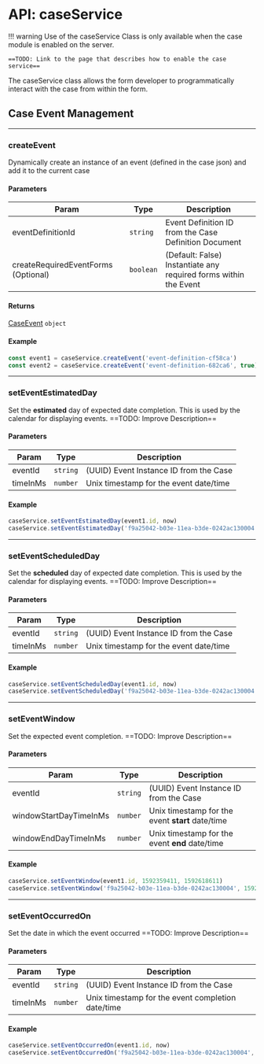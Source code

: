 # API: caseService
!!! warning
    Use of the caseService Class is only available when the case module is enabled on the server.
    
    ==TODO: Link to the page that describes how to enable the case service==

The caseService class allows the form developer to programmatically interact with the case from within the form. 

## Case Event Management

---
### createEvent

Dynamically create an instance of an event (defined in the case json) and add it to the current case

#### Parameters
| Param        | Type         | Description  |
| ------------ | ------------ | ------------ |
| eventDefinitionId                     | <code>string</code>   | Event Definition ID from the Case Definition Document |
| createRequiredEventForms (Optional)   | <code>boolean</code>  | (Default: False) Instantiate any required forms within the Event     |

#### Returns
[CaseEvent](https://github.com/Tangerine-Community/Tangerine/blob/master/client/src/app/case/classes/case-event.class.ts) <code>object</code>

#### Example
```typescript
const event1 = caseService.createEvent('event-definition-cf58ca')
const event2 = caseService.createEvent('event-definition-682ca6', true)
```

---
### setEventEstimatedDay

Set the **estimated** day of expected date completion. This is used by the calendar for displaying events. 
==TODO: Improve Description==

#### Parameters
| Param        | Type         | Description  |
| ------------ | ------------ | ------------ |
| eventId      | <code>string</code>   | (UUID) Event Instance ID from the Case |
| timeInMs     | <code>number</code>   | Unix timestamp for the event date/time    |

#### Example
```typescript
caseService.setEventEstimatedDay(event1.id, now)
caseService.setEventEstimatedDay('f9a25042-b03e-11ea-b3de-0242ac130004', 1592359411)
```

---
### setEventScheduledDay

Set the **scheduled** day of expected date completion. This is used by the calendar for displaying events. 
==TODO: Improve Description==

#### Parameters
| Param        | Type         | Description  |
| ------------ | ------------ | ------------ |
| eventId      | <code>string</code>   | (UUID) Event Instance ID from the Case |
| timeInMs     | <code>number</code>   | Unix timestamp for the event date/time    |

#### Example
```typescript
caseService.setEventScheduledDay(event1.id, now)
caseService.setEventScheduledDay('f9a25042-b03e-11ea-b3de-0242ac130004', 1592359411)
```

---
### setEventWindow

Set the expected event completion. 
==TODO: Improve Description==

#### Parameters
| Param        | Type         | Description  |
| ------------ | ------------ | ------------ |
| eventId                   | <code>string</code>   | (UUID) Event Instance ID from the Case |
| windowStartDayTimeInMs    | <code>number</code>   | Unix timestamp for the event **start** date/time    |
| windowEndDayTimeInMs      | <code>number</code>   | Unix timestamp for the event **end** date/time    |

#### Example
```typescript
caseService.setEventWindow(event1.id, 1592359411, 1592618611)
caseService.setEventWindow('f9a25042-b03e-11ea-b3de-0242ac130004', 1592359411, 1592618611)
```

---
### setEventOccurredOn

Set the date in which the event occurred 
==TODO: Improve Description==

#### Parameters
| Param        | Type         | Description  |
| ------------ | ------------ | ------------ |
| eventId      | <code>string</code>   | (UUID) Event Instance ID from the Case |
| timeInMs     | <code>number</code>   | Unix timestamp for the event completion date/time    |

#### Example
```typescript
caseService.setEventOccurredOn(event1.id, now)
caseService.setEventOccurredOn('f9a25042-b03e-11ea-b3de-0242ac130004', 1592359411)
```

